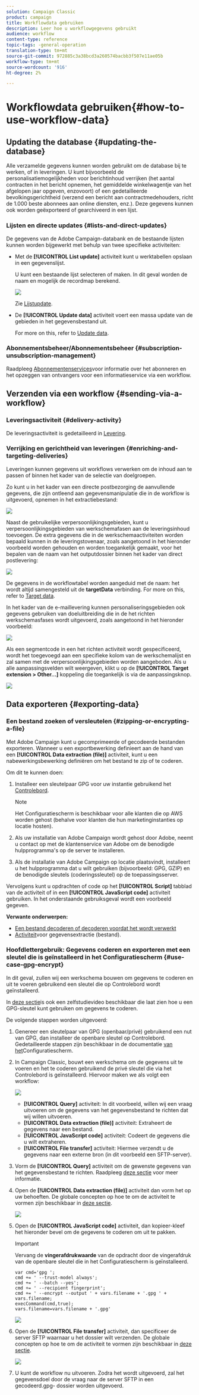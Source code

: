 ```yaml
---
solution: Campaign Classic
product: campaign
title: Workflowdata gebruiken
description: Leer hoe u workflowgegevens gebruikt
audience: workflow
content-type: reference
topic-tags: -general-operation
translation-type: tm+mt
source-git-commit: 972885c3a38bcd3a260574bacbb3f507e11ae05b
workflow-type: tm+mt
source-wordcount: '916'
ht-degree: 2%

---
```



# Workflowdata gebruiken{#how-to-use-workflow-data}

## Updating the database {#updating-the-database}

Alle verzamelde gegevens kunnen worden gebruikt om de database bij te werken, of in leveringen. U kunt bijvoorbeeld de personalisatiemogelijkheden voor berichtinhoud verrijken (het aantal contracten in het bericht opnemen, het gemiddelde winkelwagentje van het afgelopen jaar opgeven, enzovoort) of een gedetailleerde bevolkingsgerichtheid (verzend een bericht aan contractmedehouders, richt de 1.000 beste abonnees aan online diensten, enz.). Deze gegevens kunnen ook worden geëxporteerd of gearchiveerd in een lijst.

### Lijsten en directe updates {#lists-and-direct-updates}

De gegevens van de Adobe Campaign-databank en de bestaande lijsten kunnen worden bijgewerkt met behulp van twee specifieke activiteiten:

* Met de **[!UICONTROL List update]** activiteit kunt u werktabellen opslaan in een gegevenslijst.

   U kunt een bestaande lijst selecteren of maken. In dit geval worden de naam en mogelijk de recordmap berekend.

   ![](assets/s_user_create_list.png)

   Zie [Lijstupdate](../../workflow/using/list-update.md).

* De **[!UICONTROL Update data]** activiteit voert een massa update van de gebieden in het gegevensbestand uit.

   For more on this, refer to [Update data](../../workflow/using/update-data.md).

### Abonnementsbeheer/Abonnementsbeheer {#subscription-unsubscription-management}

Raadpleeg [Abonnementenservices](../../workflow/using/subscription-services.md)voor informatie over het abonneren en het opzeggen van ontvangers voor een informatieservice via een workflow.

## Verzenden via een workflow {#sending-via-a-workflow}

### Leveringsactiviteit {#delivery-activity}

De leveringsactiviteit is gedetailleerd in [Levering](../../workflow/using/delivery.md).

### Verrijking en gerichtheid van leveringen {#enriching-and-targeting-deliveries}

Leveringen kunnen gegevens uit workflows verwerken om de inhoud aan te passen of binnen het kader van de selectie van doelgroepen.

Zo kunt u in het kader van een directe postbezorging de aanvullende gegevens, die zijn ontleend aan gegevensmanipulatie die in de workflow is uitgevoerd, opnemen in het extractiebestand:

![](assets/s_advuser_add_data_postal_mail.png)

Naast de gebruikelijke verpersoonlijkingsgebieden, kunt u verpersoonlijkingsgebieden van werkschemafasen aan de leveringsinhoud toevoegen. De extra gegevens die in de werkschemaactiviteiten worden bepaald kunnen in de leveringstovenaar, zoals aangetoond in het hieronder voorbeeld worden gehouden en worden toegankelijk gemaakt, voor het bepalen van de naam van het outputdossier binnen het kader van direct postlevering:

![](assets/s_advuser_using_additional_data.png)

De gegevens in de workflowtabel worden aangeduid met de naam: het wordt altijd samengesteld uit de **targetData** verbinding. For more on this, refer to [Target data](../../workflow/using/data-life-cycle.md#target-data).

In het kader van de e-maillevering kunnen personaliseringsgebieden ook gegevens gebruiken van doeluitbreiding die in de het richten werkschemasfases wordt uitgevoerd, zoals aangetoond in het hieronder voorbeeld:

![](assets/s_advuser_add_data_email.png)

Als een segmentcode in een het richten activiteit wordt gespecificeerd, wordt het toegevoegd aan een specifieke kolom van de werkschemalijst en zal samen met de verpersoonlijkingsgebieden worden aangeboden. Als u alle aanpassingsvelden wilt weergeven, klikt u op de **[!UICONTROL Target extension > Other...]** koppeling die toegankelijk is via de aanpassingsknop.

![](assets/s_advuser_segment_code_select.png)

## Data exporteren {#exporting-data}

### Een bestand zoeken of versleutelen {#zipping-or-encrypting-a-file}

Met Adobe Campaign kunt u gecomprimeerde of gecodeerde bestanden exporteren. Wanneer u een exportbewerking definieert aan de hand van een **[!UICONTROL Data extraction (file)]** activiteit, kunt u een nabewerkingsbewerking definiëren om het bestand te zip of te coderen.

Om dit te kunnen doen:

1. Installeer een sleutelpaar GPG voor uw instantie gebruikend het [Controlebord](https://docs.adobe.com/content/help/en/control-panel/using/instances-settings/gpg-keys-management.html#encrypting-data).

   >[!NOTE]
   >
   >Het Configuratiescherm is beschikbaar voor alle klanten die op AWS worden gehost (behalve voor klanten die hun marketinginstanties op locatie hosten).

1. Als uw installatie van Adobe Campaign wordt gehost door Adobe, neemt u contact op met de klantenservice van Adobe om de benodigde hulpprogramma&#39;s op de server te installeren.
1. Als de installatie van Adobe Campaign op locatie plaatsvindt, installeert u het hulpprogramma dat u wilt gebruiken (bijvoorbeeld: GPG, GZIP) en de benodigde sleutels (coderingssleutel) op de toepassingsserver.

Vervolgens kunt u opdrachten of code op het **[!UICONTROL Script]** tabblad van de activiteit of in een **[!UICONTROL JavaScript code]** activiteit gebruiken. In het onderstaande gebruiksgeval wordt een voorbeeld gegeven.

**Verwante onderwerpen:**

* [Een bestand decoderen of decoderen voordat het wordt verwerkt](../../workflow/using/importing-data.md#unzipping-or-decrypting-a-file-before-processing)
* [Activiteit](../../workflow/using/extraction--file-.md)voor gegevensextractie (bestand).

### Hoofdlettergebruik: Gegevens coderen en exporteren met een sleutel die is geïnstalleerd in het Configuratiescherm {#use-case-gpg-encrypt}

In dit geval, zullen wij een werkschema bouwen om gegevens te coderen en uit te voeren gebruikend een sleutel die op Controlebord wordt geïnstalleerd.

In [deze sectie](https://docs.adobe.com/content/help/en/campaign-classic-learn/tutorials/administrating/control-panel-acc/gpg-key-management/using-a-gpg-key-to-encrypt-data.html)is ook een zelfstudievideo beschikbaar die laat zien hoe u een GPG-sleutel kunt gebruiken om gegevens te coderen.

De volgende stappen worden uitgevoerd:

1. Genereer een sleutelpaar van GPG (openbaar/privé) gebruikend een nut van GPG, dan installeer de openbare sleutel op Controlebord. Gedetailleerde stappen zijn beschikbaar in de documentatie [van het](https://docs.adobe.com/content/help/en/control-panel/using/instances-settings/gpg-keys-management.html#encrypting-data)Configuratiescherm.

1. In Campaign Classic, bouwt een werkschema om de gegevens uit te voeren en het te coderen gebruikend de privé sleutel die via het Controlebord is geïnstalleerd. Hiervoor maken we als volgt een workflow:

   ![](assets/gpg-workflow-encrypt.png)

   * **[!UICONTROL Query]** activiteit: In dit voorbeeld, willen wij een vraag uitvoeren om de gegevens van het gegevensbestand te richten dat wij willen uitvoeren.
   * **[!UICONTROL Data extraction (file)]** activiteit: Extraheert de gegevens naar een bestand.
   * **[!UICONTROL JavaScript code]** activiteit: Codeert de gegevens die u wilt extraheren.
   * **[!UICONTROL File transfer]** activiteit: Hiermee verzendt u de gegevens naar een externe bron (in dit voorbeeld een SFTP-server).

1. Vorm de **[!UICONTROL Query]** activiteit om de gewenste gegevens van het gegevensbestand te richten. Raadpleeg [deze sectie](../../workflow/using/query.md) voor meer informatie.

1. Open de **[!UICONTROL Data extraction (file)]** activiteit dan vorm het op uw behoeften. De globale concepten op hoe te om de activiteit te vormen zijn beschikbaar in [deze sectie](../../workflow/using/extraction--file-.md).

   ![](assets/gpg-data-extraction.png)

1. Open de **[!UICONTROL JavaScript code]** activiteit, dan kopieer-kleef het hieronder bevel om de gegevens te coderen om uit te pakken.

   >[!IMPORTANT]
   >
   >Vervang de **vingerafdrukwaarde** van de opdracht door de vingerafdruk van de openbare sleutel die in het Configuratiescherm is geïnstalleerd.

   ```
   var cmd='gpg ';
   cmd += ' --trust-model always';
   cmd += ' --batch --yes';
   cmd += ' --recipient fingerprint';
   cmd += ' --encrypt --output ' + vars.filename + '.gpg ' + vars.filename;
   execCommand(cmd,true);
   vars.filename=vars.filename + '.gpg'
   ```

   ![](assets/gpg-script.png)

1. Open de **[!UICONTROL File transfer]** activiteit, dan specificeer de server SFTP waarnaar u het dossier wilt verzenden. De globale concepten op hoe te om de activiteit te vormen zijn beschikbaar in [deze sectie](../../workflow/using/file-transfer.md).

   ![](assets/gpg-file-transfer.png)

1. U kunt de workflow nu uitvoeren. Zodra het wordt uitgevoerd, zal het gegevensdoel door de vraag naar de server SFTP in een gecodeerd.gpg- dossier worden uitgevoerd.

